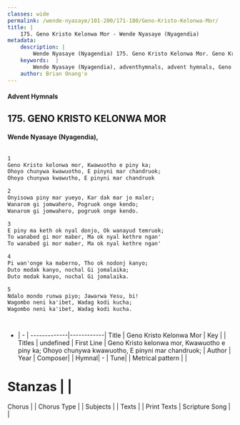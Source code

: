 ```yaml
---
classes: wide
permalink: /wende-nyasaye/101-200/171-180/Geno-Kristo-Kelonwa-Mor/
title: |
    175. Geno Kristo Kelonwa Mor - Wende Nyasaye (Nyagendia)
metadata:
    description: |
        Wende Nyasaye (Nyagendia) 175. Geno Kristo Kelonwa Mor. Geno Kristo kelonwa mor, Kwawuotho e piny ka;  Ohoyo chunywa kwawuotho, E pinyni mar chandruok;  Ohoyo chunywa kwawutho, E pinyni mar chandruok  
    keywords:  |
        Wende Nyasaye (Nyagendia), adventhymnals, advent hymnals, Geno Kristo Kelonwa Mor, Geno Kristo kelonwa mor, Kwawuotho e piny ka;  Ohoyo chunywa kwawuotho, E pinyni mar chandruok; . 
    author: Brian Onang'o
---
```


#### Advent Hymnals
## 175. GENO KRISTO KELONWA MOR
####  Wende Nyasaye (Nyagendia),

```txt

1
Geno Kristo kelonwa mor, Kwawuotho e piny ka; 
Ohoyo chunywa kwawuotho, E pinyni mar chandruok; 
Ohoyo chunywa kwawutho, E pinyni mar chandruok

2
Onyisowa piny mar yueyo, Kar dak mar jo maler; 
Wanarom gi jomwahero, Pogruok onge kendo; 
Wanarom gi jomwahero, pogruok onge kendo.

3
E piny ma keth ok nyal donjo, Ok wanayud temruok;
To wanabed gi mor maber, Ma ok nyal kethre ngan'
To wanabed gi mor maber, Ma ok nyal kethre ngan'

4
Pi wan'onge ka maberno, Tho ok nodonj kanyo;
Duto modak kanyo, nochal Gi jomalaika;
Duto modak kanyo, nochal Gi jomalaika.

5
Ndalo mondo runwa piyo; Jawarwa Yesu, bi!
Wagombo neni ka'ibet, Wadag kodi kucha;
Wagombo neni ka'ibet, Wadag kodi kucha.




```

- |   -  |
-------------|------------|
Title | Geno Kristo Kelonwa Mor |
Key |  |
Titles | undefined |
First Line | Geno Kristo kelonwa mor, Kwawuotho e piny ka;  Ohoyo chunywa kwawuotho, E pinyni mar chandruok;  |
Author | 
Year | 
Composer| |
Hymnal|  - |
Tune|  |
Metrical pattern | |
# Stanzas |  |
Chorus |  |
Chorus Type |  |
Subjects | |
Texts |  |
Print Texts | 
Scripture Song |  |
    
